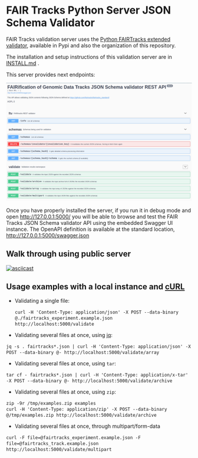# FAIR Tracks Python Server JSON Schema Validator

FAIR Tracks validation server uses the [Python FAIRTracks extended validator](//github.com/fairtracks/fairtracks_validator_python), available in Pypi and also the organization of this repository.

The installation and setup instructions of this validation server are in [INSTALL.md](INSTALL.md) .

This server provides next endpoints:

![API snapshot](api-snapshot.png "JSON Schema Validator API snapshot")

Once you have properly installed the server, if you run it in debug mode and open http://127.0.0.1:5000/ you will be able to browse and test the FAIR Tracks JSON Schema validator API using the embedded Swagger UI instance. The OpenAPI definition is available at the standard location, http://127.0.0.1:5000/swagger.json

## Walk through using public server

[![asciicast](https://asciinema.org/a/279246.svg)](https://asciinema.org/a/279246)

## Usage examples with a local instance and [cURL](https://curl.haxx.se/)

* Validating a single file:

  ```
  curl -H 'Content-Type: application/json' -X POST --data-binary @./fairtracks_experiment.example.json http://localhost:5000/validate
  ```

* Validating several files at once, using [jq](https://github.com/stedolan/jq):

```
jq -s . fairtracks*.json | curl -H 'Content-Type: application/json' -X POST --data-binary @- http://localhost:5000/validate/array
```

* Validating several files at once, using `tar`:

```
tar cf - fairtracks*.json | curl -H 'Content-Type: application/x-tar' -X POST --data-binary @- http://localhost:5000/validate/archive
```

* Validating several files at once, using `zip`:

```
zip -9r /tmp/examples.zip examples
curl -H 'Content-Type: application/zip' -X POST --data-binary @/tmp/examples.zip http://localhost:5000/validate/archive
```

* Validating several files at once, through multipart/form-data

```
curl -F file=@fairtracks_experiment.example.json -F file=@fairtracks_track.example.json http://localhost:5000/validate/multipart
```
